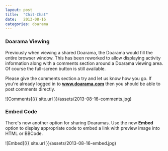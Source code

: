 ```yaml
---
layout: post
title:  "Chit-Chat"
date:   2013-08-16
categories: doarama
---
```



### Doarama Viewing

Previously when viewing a shared Doarama, the Doarama would fill the entire browser window.  This has been reworked to allow displaying activity information along with a comments section around a Doarama viewing area.  Of course the full-screen button is still available.

Please give the comments section a try and let us know how you go.  If you're already logged in to **www.doarama.com** then you should be able to post comments directly.

![Comments]({{ site.url }}/assets/2013-08-16-comments.jpg)

### Embed Code

There's now another option for sharing Doaramas.  Use the new **Embed** option to display appropriate code to embed a link with preview image into HTML or BBCode.

![Embed]({{ site.url }}/assets/2013-08-16-embed.jpg)


